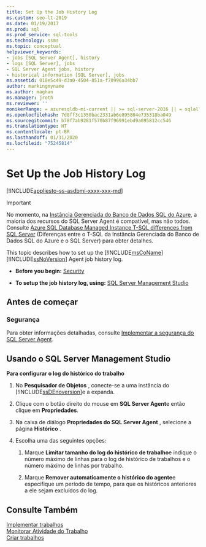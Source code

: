 ```yaml
---
title: Set Up the Job History Log
ms.custom: seo-lt-2019
ms.date: 01/19/2017
ms.prod: sql
ms.prod_service: sql-tools
ms.technology: ssms
ms.topic: conceptual
helpviewer_keywords:
- jobs [SQL Server Agent], history
- logs [SQL Server], jobs
- SQL Server Agent jobs, history
- historical information [SQL Server], jobs
ms.assetid: 018e5c49-d3a0-4504-851a-f70996a34bb7
author: markingmyname
ms.author: maghan
ms.manager: jroth
ms.reviewer: ''
monikerRange: = azuresqldb-mi-current || >= sql-server-2016 || = sqlallproducts-allversions
ms.openlocfilehash: 7d8ff3c1350bac2331ab6e895804e735318ba049
ms.sourcegitcommit: b78f7ab9281f570b87f96991ebd9a095812cc546
ms.translationtype: HT
ms.contentlocale: pt-BR
ms.lasthandoff: 01/31/2020
ms.locfileid: "75245814"
---
```

# <a name="set-up-the-job-history-log"></a>Set Up the Job History Log
[!INCLUDE[appliesto-ss-asdbmi-xxxx-xxx-md](../../includes/appliesto-ss-asdbmi-xxxx-xxx-md.md)]

> [!IMPORTANT]  
> No momento, na [Instância Gerenciada do Banco de Dados SQL do Azure](https://docs.microsoft.com/azure/sql-database/sql-database-managed-instance), a maioria dos recursos do SQL Server Agent é compatível, mas não todos. Consulte [Azure SQL Database Managed Instance T-SQL differences from SQL Server](https://docs.microsoft.com/azure/sql-database/sql-database-managed-instance-transact-sql-information#sql-server-agent) (Diferenças entre o T-SQL da Instância Gerenciada do Banco de Dados SQL do Azure e o SQL Server) para obter detalhes.

This topic describes how to set up the [!INCLUDE[msCoName](../../includes/msconame_md.md)] [!INCLUDE[ssNoVersion](../../includes/ssnoversion-md.md)] Agent job history log.  
  
-   **Before you begin:**  [Security](#Security)  
  
-   **To setup the job history log, using:** [SQL Server Management Studio](#SSMS)  
  
## <a name="BeforeYouBegin"></a>Antes de começar  
  
### <a name="Security"></a>Segurança  
Para obter informações detalhadas, consulte [Implementar a segurança do SQL Server Agent](../../ssms/agent/implement-sql-server-agent-security.md).  
  
## <a name="SSMS"></a>Usando o SQL Server Management Studio  
**Para configurar o log do histórico do trabalho**  
  
1.  No **Pesquisador de Objetos** , conecte-se a uma instância do [!INCLUDE[ssDEnoversion](../../includes/ssdenoversion_md.md)]e a expanda.  
  
2.  Clique com o botão direito do mouse em **SQL Server Agent**e então clique em **Propriedades**.  
  
3.  Na caixa de diálogo **Propriedades do SQL Server Agent** , selecione a página **Histórico** .  
  
4.  Escolha uma das seguintes opções:  
  
    1.  Marque **Limitar tamanho do log do histórico de trabalho**e indique o número máximo de linhas para o log de histórico de trabalhos e o número máximo de linhas por trabalho.  
  
    2.  Marque **Remover automaticamente o histórico do agente**e especifique um período de tempo, para que os históricos anteriores a ele sejam excluídos do log.  
  
## <a name="see-also"></a>Consulte Também  
[Implementar trabalhos](../../ssms/agent/implement-jobs.md)  
[Monitorar Atividade do Trabalho](../../ssms/agent/monitor-job-activity.md)  
[Criar trabalhos](../../ssms/agent/create-jobs.md)  
  
